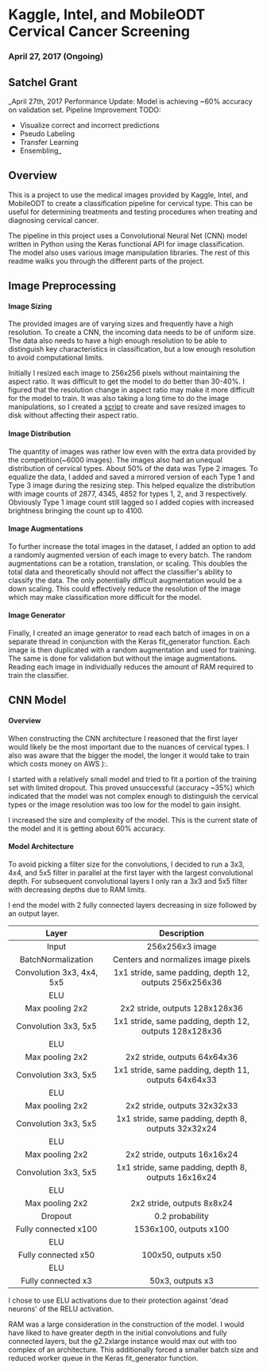 # Kaggle, Intel, and MobileODT Cervical Cancer Screening
### April 27, 2017 (Ongoing)
## Satchel Grant


_April 27th, 2017 Performance Update: Model is achieving ~60% accuracy on validation set.
Pipeline Improvement TODO:
* Visualize correct and incorrect predictions
* Pseudo Labeling
* Transfer Learning
* Ensembling_

## Overview
This is a project to use the medical images provided by Kaggle, Intel, and MobileODT to create a classification pipeline for cervical type. This can be useful for determining treatments and testing procedures when treating and diagnosing cervical cancer.

The pipeline in this project uses a Convolutional Neural Net (CNN) model written in Python using the Keras functional API for image classification. The model also uses various image manipulation libraries. The rest of this readme walks you through the different parts of the project.

## Image Preprocessing
#### Image Sizing
The provided images are of varying sizes and frequently have a high resolution. To create a CNN, the incoming data needs to be of uniform size. The data also needs to have a high enough resolution to be able to distinguish key characteristics in classification, but a low enough resolution to avoid computational limits.

Initially I resized each image to 256x256 pixels without maintaining the aspect ratio. It was difficult to get the model to do better than 30-40%. I figured that the resolution change in aspect ratio may make it more difficult for the model to train. It was also taking a long time to do the image manipulations, so I created a [script](./create_resized_imgs.py) to create and save resized images to disk without affecting their aspect ratio.

#### Image Distribution
The quantity of images was rather low even with the extra data provided by the competition(~6000 images). The images also had an unequal distribution of cervical types. About 50% of the data was Type 2 images. To equalize the data, I added and saved a mirrored version of each Type 1 and Type 3 image during the resizing step. This helped equalize the distribution with image counts of 2877, 4345, 4852 for types 1, 2, and 3 respectively. Obviously Type 1 image count still lagged so I added copies with increased brightness bringing the count up to 4100.

#### Image Augmentations
To further increase the total images in the dataset, I added an option to add a randomly augmented version of each image to every batch. The random augmentations can be a rotation, translation, or scaling. This doubles the total data and theoretically should not affect the classifier's ability to classify the data. The only potentially difficult augmentation would be a down scaling. This could effectively reduce the resolution of the image which may make classification more difficult for the model.

#### Image Generator
Finally, I created an image generator to read each batch of images in on a separate thread in conjunction with the Keras fit_generator function. Each image is then duplicated with a random augmentation and used for training. The same is done for validation but without the image augmentations. Reading each image in individually reduces the amount of RAM required to train the classifier.

## CNN Model
#### Overview
When constructing the CNN architecture I reasoned that the first layer would likely be the most important due to the nuances of cervical types. I also was aware that the bigger the model, the longer it would take to train which costs money on AWS ):.

I started with a relatively small model and tried to fit a portion of the training set with limited dropout. This proved unsuccessful (accuracy ~35%) which indicated that the model was not complex enough to distinguish the cervical types or the image resolution was too low for the model to gain insight.

I increased the size and complexity of the model. This is the current state of the model and it is getting about 60% accuracy.

#### Model Architecture
To avoid picking a filter size for the convolutions, I decided to run a 3x3, 4x4, and 5x5 filter in parallel at the first layer with the largest convolutional depth. For subsequent convolutional layers I only ran a 3x3 and 5x5 filter with decreasing depths due to RAM limits.

I end the model with 2 fully connected layers decreasing in size followed by an output layer.


| Layer         		|     Description	        					|
|:---------------------:|:---------------------------------------------:|
| Input         		| 256x256x3 image   							|
| BatchNormalization         		| Centers and normalizes image pixels   							|
| Convolution 3x3, 4x4, 5x5     	| 1x1 stride, same padding, depth 12, outputs 256x256x36 	|
| ELU					|												|
| Max pooling 2x2	      	| 2x2 stride,  outputs 128x128x36 				|
| Convolution 3x3, 5x5     	| 1x1 stride, same padding, depth 12, outputs 128x128x36	|
| ELU					|												|
| Max pooling 2x2	      	| 2x2 stride,  outputs 64x64x36 				|
| Convolution 3x3, 5x5     	| 1x1 stride, same padding, depth 11, outputs 64x64x33 	|
| ELU					|												|
| Max pooling 2x2	      	| 2x2 stride,  outputs 32x32x33 				|
| Convolution 3x3, 5x5     	| 1x1 stride, same padding, depth 8, outputs 32x32x24 	|
| ELU					|												|
| Max pooling 2x2	      	| 2x2 stride,  outputs 16x16x24 				|
| Convolution 3x3, 5x5     	| 1x1 stride, same padding, depth 8, outputs 16x16x24 	|
| ELU					|												|
| Max pooling 2x2	      	| 2x2 stride,  outputs 8x8x24 				|
| Dropout	      	| 0.2 probability 				|
| Fully connected x100		| 1536x100, outputs x100        									|
| ELU					|												|
| Fully connected x50		| 100x50, outputs x50        									|
| ELU					|												|
| Fully connected	x3	| 50x3, outputs x3        									|


I chose to use ELU activations due to their protection against 'dead neurons' of the RELU activation.

RAM was a large consideration in the construction of the model. I would have liked to have greater depth in the initial convolutions and fully connected layers, but the g2.2xlarge instance would max out with too complex of an architecture. This additionally forced a smaller batch size and reduced worker queue in the Keras fit_generator function.
